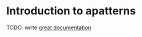# Introduction to apatterns

TODO: write [great documentation](http://jacobian.org/writing/what-to-write/)
